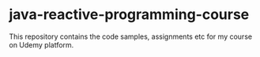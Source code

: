 # java-reactive-programming-course

This repository contains the code samples, assignments etc for my course on Udemy platform.
